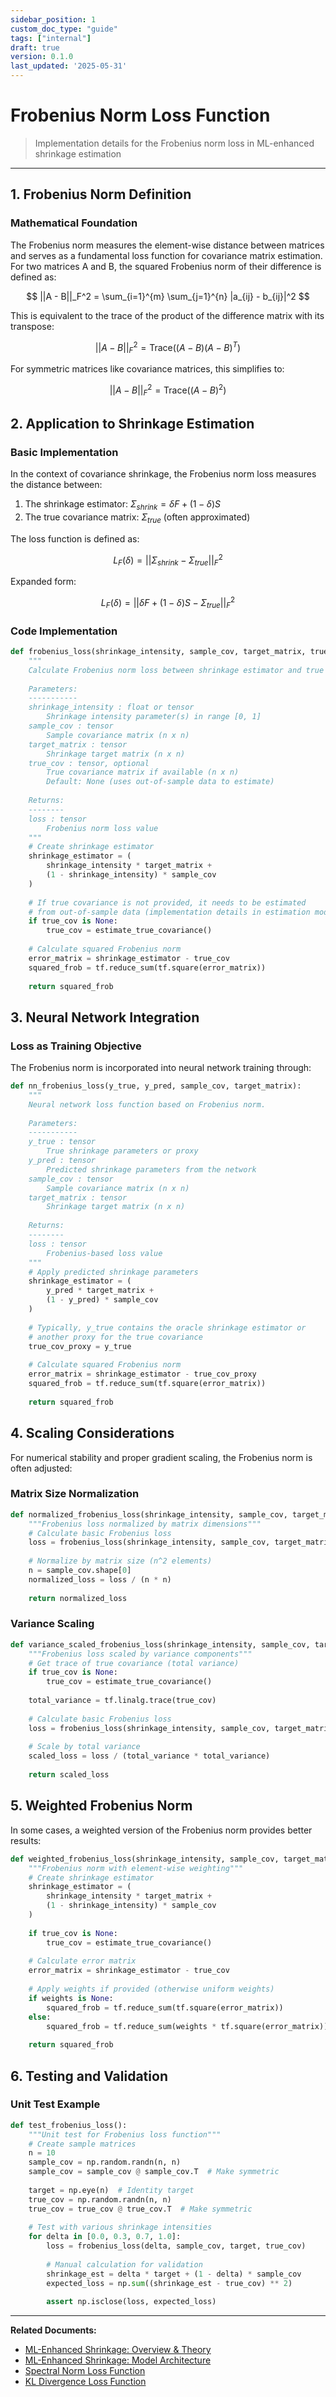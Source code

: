 ```yaml
---
sidebar_position: 1
custom_doc_type: "guide"
tags: ["internal"]
draft: true
version: 0.1.0
last_updated: '2025-05-31'
---
```


# Frobenius Norm Loss Function

> Implementation details for the Frobenius norm loss in ML-enhanced shrinkage estimation

---

## 1. Frobenius Norm Definition

### Mathematical Foundation

The Frobenius norm measures the element-wise distance between matrices and serves as a fundamental loss function for covariance matrix estimation. For two matrices A and B, the squared Frobenius norm of their difference is defined as:

$$ ||A - B||_F^2 = \sum_{i=1}^{m} \sum_{j=1}^{n} |a_{ij} - b_{ij}|^2 $$

This is equivalent to the trace of the product of the difference matrix with its transpose:

$$ ||A - B||_F^2 = \text{Trace}((A - B)(A - B)^T) $$

For symmetric matrices like covariance matrices, this simplifies to:

$$ ||A - B||_F^2 = \text{Trace}((A - B)^2) $$

## 2. Application to Shrinkage Estimation

### Basic Implementation

In the context of covariance shrinkage, the Frobenius norm loss measures the distance between:

1. The shrinkage estimator: $\Sigma_{shrink} = \delta F + (1-\delta) S$
2. The true covariance matrix: $\Sigma_{true}$ (often approximated)

The loss function is defined as:

$$ L_F(\delta) = ||\Sigma_{shrink} - \Sigma_{true}||_F^2 $$

Expanded form:

$$ L_F(\delta) = ||\delta F + (1-\delta) S - \Sigma_{true}||_F^2 $$

### Code Implementation

```python
def frobenius_loss(shrinkage_intensity, sample_cov, target_matrix, true_cov=None):
    """
    Calculate Frobenius norm loss between shrinkage estimator and true covariance.
    
    Parameters:
    -----------
    shrinkage_intensity : float or tensor
        Shrinkage intensity parameter(s) in range [0, 1]
    sample_cov : tensor
        Sample covariance matrix (n x n)
    target_matrix : tensor
        Shrinkage target matrix (n x n)
    true_cov : tensor, optional
        True covariance matrix if available (n x n)
        Default: None (uses out-of-sample data to estimate)
    
    Returns:
    --------
    loss : tensor
        Frobenius norm loss value
    """
    # Create shrinkage estimator
    shrinkage_estimator = (
        shrinkage_intensity * target_matrix + 
        (1 - shrinkage_intensity) * sample_cov
    )
    
    # If true covariance is not provided, it needs to be estimated
    # from out-of-sample data (implementation details in estimation module)
    if true_cov is None:
        true_cov = estimate_true_covariance()
    
    # Calculate squared Frobenius norm
    error_matrix = shrinkage_estimator - true_cov
    squared_frob = tf.reduce_sum(tf.square(error_matrix))
    
    return squared_frob
```

## 3. Neural Network Integration

### Loss as Training Objective

The Frobenius norm is incorporated into neural network training through:

```python
def nn_frobenius_loss(y_true, y_pred, sample_cov, target_matrix):
    """
    Neural network loss function based on Frobenius norm.
    
    Parameters:
    -----------
    y_true : tensor
        True shrinkage parameters or proxy
    y_pred : tensor
        Predicted shrinkage parameters from the network
    sample_cov : tensor
        Sample covariance matrix (n x n)
    target_matrix : tensor
        Shrinkage target matrix (n x n)
    
    Returns:
    --------
    loss : tensor
        Frobenius-based loss value
    """
    # Apply predicted shrinkage parameters
    shrinkage_estimator = (
        y_pred * target_matrix + 
        (1 - y_pred) * sample_cov
    )
    
    # Typically, y_true contains the oracle shrinkage estimator or
    # another proxy for the true covariance
    true_cov_proxy = y_true
    
    # Calculate squared Frobenius norm
    error_matrix = shrinkage_estimator - true_cov_proxy
    squared_frob = tf.reduce_sum(tf.square(error_matrix))
    
    return squared_frob
```

## 4. Scaling Considerations

For numerical stability and proper gradient scaling, the Frobenius norm is often adjusted:

### Matrix Size Normalization

```python
def normalized_frobenius_loss(shrinkage_intensity, sample_cov, target_matrix, true_cov=None):
    """Frobenius loss normalized by matrix dimensions"""
    # Calculate basic Frobenius loss
    loss = frobenius_loss(shrinkage_intensity, sample_cov, target_matrix, true_cov)
    
    # Normalize by matrix size (n^2 elements)
    n = sample_cov.shape[0]
    normalized_loss = loss / (n * n)
    
    return normalized_loss
```

### Variance Scaling

```python
def variance_scaled_frobenius_loss(shrinkage_intensity, sample_cov, target_matrix, true_cov=None):
    """Frobenius loss scaled by variance components"""
    # Get trace of true covariance (total variance)
    if true_cov is None:
        true_cov = estimate_true_covariance()
    
    total_variance = tf.linalg.trace(true_cov)
    
    # Calculate basic Frobenius loss
    loss = frobenius_loss(shrinkage_intensity, sample_cov, target_matrix, true_cov)
    
    # Scale by total variance
    scaled_loss = loss / (total_variance * total_variance)
    
    return scaled_loss
```

## 5. Weighted Frobenius Norm

In some cases, a weighted version of the Frobenius norm provides better results:

```python
def weighted_frobenius_loss(shrinkage_intensity, sample_cov, target_matrix, true_cov=None, weights=None):
    """Frobenius norm with element-wise weighting"""
    # Create shrinkage estimator
    shrinkage_estimator = (
        shrinkage_intensity * target_matrix + 
        (1 - shrinkage_intensity) * sample_cov
    )
    
    if true_cov is None:
        true_cov = estimate_true_covariance()
    
    # Calculate error matrix
    error_matrix = shrinkage_estimator - true_cov
    
    # Apply weights if provided (otherwise uniform weights)
    if weights is None:
        squared_frob = tf.reduce_sum(tf.square(error_matrix))
    else:
        squared_frob = tf.reduce_sum(weights * tf.square(error_matrix))
    
    return squared_frob
```

## 6. Testing and Validation

### Unit Test Example

```python
def test_frobenius_loss():
    """Unit test for Frobenius loss function"""
    # Create sample matrices
    n = 10
    sample_cov = np.random.randn(n, n)
    sample_cov = sample_cov @ sample_cov.T  # Make symmetric
    
    target = np.eye(n)  # Identity target
    true_cov = np.random.randn(n, n)
    true_cov = true_cov @ true_cov.T  # Make symmetric
    
    # Test with various shrinkage intensities
    for delta in [0.0, 0.3, 0.7, 1.0]:
        loss = frobenius_loss(delta, sample_cov, target, true_cov)
        
        # Manual calculation for validation
        shrinkage_est = delta * target + (1 - delta) * sample_cov
        expected_loss = np.sum((shrinkage_est - true_cov) ** 2)
        
        assert np.isclose(loss, expected_loss)
```

---

**Related Documents:**
* [ML-Enhanced Shrinkage: Overview & Theory](../../bl-ai-shrinkage-overview.md)
* [ML-Enhanced Shrinkage: Model Architecture](../../bl-ai-shrinkage-model.md)
* [Spectral Norm Loss Function](../spectral/bl-ai-shrinkage-loss-spectral.md)
* [KL Divergence Loss Function](../loss/kl/bl-ai-shrinkage-loss-kl.md)